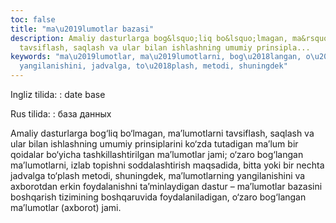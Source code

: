 ```yaml
---
toc: false
title: "ma\u2019lumotlar bazasi"
description: Amaliy dasturlarga bog&lsquo;liq bo&lsquo;lmagan, ma&rsquo;lumotlarni
  tavsiflash, saqlash va ular bilan ishlashning umumiy prinsipla...
keywords: "ma\u2019lumotlar, ma\u2019lumotlarni, bog\u2018langan, o\u2018zaro, Amaliy,
  yangilanishini, jadvalga, to\u2018plash, metodi, shuningdek"
---
```


Ingliz tilida:
:   date base

Rus tilida:
:   база данных

Amaliy dasturlarga bog‘liq bo‘lmagan, ma’lumotlarni tavsiflash, saqlash va ular bilan ishlashning umumiy prinsiplarini ko‘zda tutadigan ma’lum bir qoidalar bo‘yicha tashkillashtirilgan ma’lumotlar jami; o‘zaro bog‘langan ma’lumotlarni, izlab topishni soddalashtirish maqsadida, bitta yoki bir nechta jadvalga to‘plash metodi, shuningdek, ma’lumotlarning yangilanishini va axborotdan erkin foydalanishni ta’minlaydigan dastur – ma’lumotlar bazasini boshqarish tizimining boshqaruvida foydalaniladigan, o‘zaro bog‘langan ma’lumotlar (axborot) jami.
